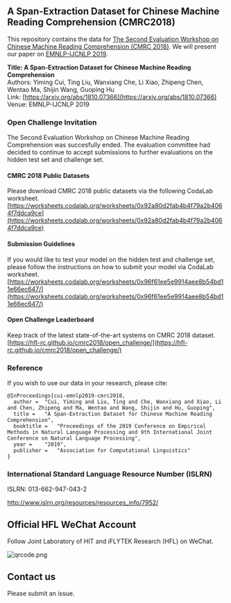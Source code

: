 ## A Span-Extraction Dataset for Chinese Machine Reading Comprehension (CMRC2018)
This repository contains the data for [The Second Evaluation Workshop on Chinese Machine Reading Comprehension (CMRC 2018)](https://hfl-rc.github.io/cmrc2018/). We will present our paper on [EMNLP-IJCNLP 2019](http://emnlp-ijcnlp2019.org).

**Title: A Span-Extraction Dataset for Chinese Machine Reading Comprehension**    
Authors: Yiming Cui, Ting Liu, Wanxiang Che, Li Xiao, Zhipeng Chen, Wentao Ma, Shijin Wang, Guoping Hu   
Link: [https://arxiv.org/abs/1810.07366](https://arxiv.org/abs/1810.07366)
Venue: EMNLP-IJCNLP 2019

### Open Challenge Invitation
The Second Evaluation Workshop on Chinese Machine Reading Comprehension was succesfully ended. 
The evaluation committee had decided to continue to accept submissions to further evaluations on the hidden test set and challenge set. 

#### CMRC 2018 Public Datasets
Please download CMRC 2018 public datasets via the following CodaLab worksheet.  
[https://worksheets.codalab.org/worksheets/0x92a80d2fab4b4f79a2b4064f7ddca9ce](https://worksheets.codalab.org/worksheets/0x92a80d2fab4b4f79a2b4064f7ddca9ce)

#### Submission Guidelines
If you would like to test your model on the hidden test and challenge set, please follow the instructions on how to submit your model via CodaLab worksheet.  
[https://worksheets.codalab.org/worksheets/0x96f61ee5e9914aee8b54bd11e66ec647/](https://worksheets.codalab.org/worksheets/0x96f61ee5e9914aee8b54bd11e66ec647/)

#### Open Challenge Leaderboard
Keep track of the latest state-of-the-art systems on CMRC 2018 dataset.  
[https://hfl-rc.github.io/cmrc2018/open_challenge/](https://hfl-rc.github.io/cmrc2018/open_challenge/)


### Reference
If you wish to use our data in your research, please cite:

```
@InProceedings{cui-emnlp2019-cmrc2018,
  author = 	"Cui, Yiming and Liu, Ting and Che, Wanxiang and Xiao, Li and Chen, Zhipeng and Ma, Wentao and Wang, Shijin and Hu, Guoping",
  title = 	"A Span-Extraction Dataset for Chinese Machine Reading Comprehension",
  booktitle = 	"Proceedings of the 2019 Conference on Empirical Methods in Natural Language Processing and 9th International Joint Conference on Natural Language Processing",
  year = 	"2019",
  publisher = 	"Association for Computational Linguistics"
}

```
### International Standard Language Resource Number (ISLRN)
ISLRN: 013-662-947-043-2

http://www.islrn.org/resources/resources_info/7952/

## Official HFL WeChat Account
Follow Joint Laboratory of HIT and iFLYTEK Research (HFL) on WeChat.

![qrcode.png](https://github.com/ymcui/cmrc2018/blob/master/qrcode.jpg)

## Contact us
Please submit an issue.
